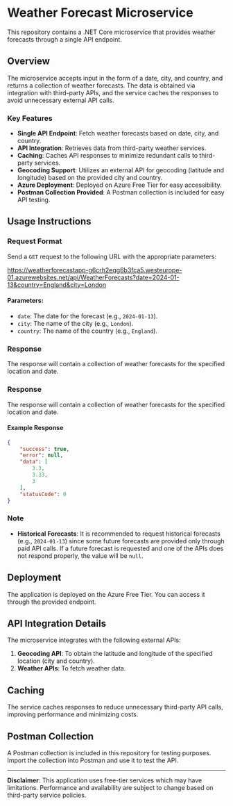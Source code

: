 # Weather Forecast Microservice

This repository contains a .NET Core microservice that provides weather forecasts through a single API endpoint.

## Overview

The microservice accepts input in the form of a date, city, and country, and returns a collection of weather forecasts. The data is obtained via integration with third-party APIs, and the service caches the responses to avoid unnecessary external API calls.

### Key Features

- **Single API Endpoint**: Fetch weather forecasts based on date, city, and country.
- **API Integration**: Retrieves data from third-party weather services.
- **Caching**: Caches API responses to minimize redundant calls to third-party services.
- **Geocoding Support**: Utilizes an external API for geocoding (latitude and longitude) based on the provided city and country.
- **Azure Deployment**: Deployed on Azure Free Tier for easy accessibility.
- **Postman Collection Provided**: A Postman collection is included for easy API testing.

## Usage Instructions

### Request Format

Send a `GET` request to the following URL with the appropriate parameters:

https://weatherforecastapp-g6crh2eqg6b3fca5.westeurope-01.azurewebsites.net/api/WeatherForecasts?date=2024-01-13&country=England&city=London

#### Parameters:

- `date`: The date for the forecast (e.g., `2024-01-13`).
- `city`: The name of the city (e.g., `London`).
- `country`: The name of the country (e.g., `England`).

### Response

The response will contain a collection of weather forecasts for the specified location and date.

### Response

The response will contain a collection of weather forecasts for the specified location and date.

#### Example Response

```json
{
    "success": true,
    "error": null,
    "data": [
        3.3,
        3.33,
        3
    ],
    "statusCode": 0
}
```
### Note

- **Historical Forecasts**: It is recommended to request historical forecasts (e.g., `2024-01-13`) since some future forecasts are provided only through paid API calls. If a future forecast is requested and one of the APIs does not respond properly, the value will be `null`.

## Deployment

The application is deployed on the Azure Free Tier. You can access it through the provided endpoint.

## API Integration Details

The microservice integrates with the following external APIs:

1. **Geocoding API**: To obtain the latitude and longitude of the specified location (city and country).
2. **Weather APIs**: To fetch weather data.

## Caching

The service caches responses to reduce unnecessary third-party API calls, improving performance and minimizing costs.

## Postman Collection

A Postman collection is included in this repository for testing purposes. Import the collection into Postman and use it to test the API.

---

**Disclaimer**: This application uses free-tier services which may have limitations. Performance and availability are subject to change based on third-party service policies.
